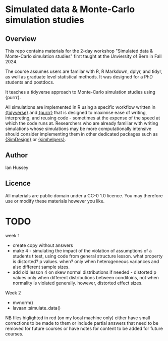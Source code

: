 # Simulated data & Monte-Carlo simulation studies

## Overview

This repo contains materials for the 2-day workshop "Simulated data & Monte-Carlo simulation studies" first taught at the Unviersity of Bern in Fall 2024.

The course assumes users are familar with R, R Markdown, dplyr, and tidyr, as well as graduate level statistical methods. It was designed for a PhD students and postdocs.

It teaches a tidyverse approach to Monte-Carlo simulation studies using {purrr}.

All simulations are implemented in R using a specific workflow written in [{tidyverse}](https://www.tidyverse.org/) and [{purrr}](https://purrr.tidyverse.org/) that is designed to maximise ease of writing, interpreting, and reusing code - sometimes at the expense of the speed at which the code runs at. 
Researchers who are already familiar with writing simulations whose simulations may be more computationally intensive should consider implementing them in other dedicated packages such as [{SimDesign}](https://cran.r-project.org/web/packages/SimDesign/vignettes/SimDesign-intro.html) or [{simhelpers}](https://meghapsimatrix.github.io/simhelpers/).

## Author

Ian Hussey 

## Licence

All materials are public domain under a CC-0 1.0 licence. You may therefore use or modify these materials however you like.

# TODO

week 1

- create copy without answers
- make 4 - simulating the impact of the violation of assumptions of a students t test, using code from general structure lesson. what property is distorted? p values. when? only when heterogeneous variances and also different sample sizes.
- add old lesson 4 on skew normal distributions if needed - distorted p values only when different distributions between conditoins, not when normality is violated generally. however, distorted effect sizes.

Week 2

- mvnorm()
- lavaan::simulate_data()

NB files higlighted in red (on my local machine only) either have small corrections to be made to them or include partial answers that need to be removed for future courses or have notes for content to be added for future courses.
